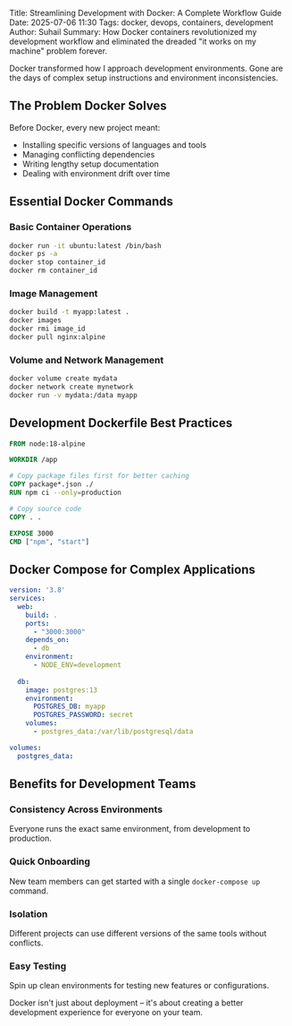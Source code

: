 Title: Streamlining Development with Docker: A Complete Workflow Guide
Date: 2025-07-06 11:30
Tags: docker, devops, containers, development
Author: Suhail
Summary: How Docker containers revolutionized my development workflow and eliminated the dreaded "it works on my machine" problem forever.

Docker transformed how I approach development environments. Gone are the days of complex setup instructions and environment inconsistencies.

## The Problem Docker Solves

Before Docker, every new project meant:
- Installing specific versions of languages and tools
- Managing conflicting dependencies
- Writing lengthy setup documentation
- Dealing with environment drift over time

## Essential Docker Commands

### Basic Container Operations
```bash
docker run -it ubuntu:latest /bin/bash
docker ps -a
docker stop container_id
docker rm container_id
```

### Image Management
```bash
docker build -t myapp:latest .
docker images
docker rmi image_id
docker pull nginx:alpine
```

### Volume and Network Management
```bash
docker volume create mydata
docker network create mynetwork
docker run -v mydata:/data myapp
```

## Development Dockerfile Best Practices

```dockerfile
FROM node:18-alpine

WORKDIR /app

# Copy package files first for better caching
COPY package*.json ./
RUN npm ci --only=production

# Copy source code
COPY . .

EXPOSE 3000
CMD ["npm", "start"]
```

## Docker Compose for Complex Applications

```yaml
version: '3.8'
services:
  web:
    build: .
    ports:
      - "3000:3000"
    depends_on:
      - db
    environment:
      - NODE_ENV=development
  
  db:
    image: postgres:13
    environment:
      POSTGRES_DB: myapp
      POSTGRES_PASSWORD: secret
    volumes:
      - postgres_data:/var/lib/postgresql/data

volumes:
  postgres_data:
```

## Benefits for Development Teams

### Consistency Across Environments
Everyone runs the exact same environment, from development to production.

### Quick Onboarding
New team members can get started with a single `docker-compose up` command.

### Isolation
Different projects can use different versions of the same tools without conflicts.

### Easy Testing
Spin up clean environments for testing new features or configurations.

Docker isn't just about deployment – it's about creating a better development experience for everyone on your team.